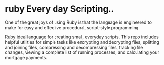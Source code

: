 ruby Every day Scripting..
====

One of the great joys of using Ruby is that the language is engineered to make for easy and effective procedural, script-style programming

Ruby ideal language for creating small, everyday scripts. This repo includes helpful utilities for simple tasks like encrypting and decrypting files, splitting and joining files, compressing and decompressing files, tracking file changes, viewing a complete list of running processes, and calculating your mortgage payments.
